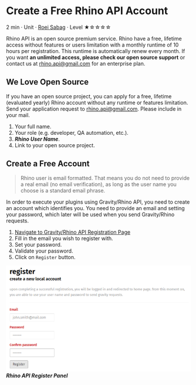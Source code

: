 # Create a Free Rhino API Account
2 min · Unit · [Roei Sabag](https://www.linkedin.com/in/roei-sabag-247aa18/) · Level ★☆☆☆☆

Rhino API is an open source premium service. Rhino have a free, lifetime access without features or users limitation with a monthly runtime of 10 hours per registration. This runtime is automatically renew every month. If you want **an unlimited access, please check our open source support** or contact us at <rhino.api@gmail.com> for an enterprise plan.

## We Love Open Source
If you have an open source project, you can apply for a free, lifetime (evaluated yearly) Rhino account without any runtime or features limitation. Send your application request to <rhino.api@gmail.com>. Please include in your mail.

1. Your full name.
2. Your role (e.g. developer, QA automation, etc.).
3. _**Rhino User Name**_.
4. Link to your open source project. 

## Create a Free Account
> Rhino user is email formatted. That means you do not need to provide a real email (no email verification), as long as the user name you choose is a standard email phrase.  

In order to execute your plugins using Gravity/Rhino API, you need to create an account which identifies you. You need to provide an email and setting your password, which later will be used when you send Gravity/Rhino requests.

1. [Navigate to Gravity/Rhino API Registration Page](https://g-api.azurewebsites.net/Identity/Account/Register)
2. Fill in the email you wish to register with.
3. Set your password.
4. Validate your password.
5. Click on `Register` button.

![Rhino API Register Panel](./Images/m0u01_1.png)  
_**Rhino API Register Panel**_
